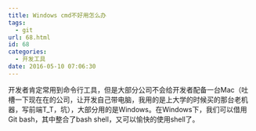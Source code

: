 ```yaml
---
title: Windows cmd不好用怎么办
tags:
  - git
url: 68.html
id: 68
categories:
  - 开发工具
date: 2016-05-10 07:06:30
---
```


开发者肯定常用到命令行工具，但是大部分公司不会给开发者配备一台Mac（吐槽一下现在在的公司，让开发自己带电脑，我用的是上大学的时候买的那台老机器，写前端T_T，坑），大部分用的是Windows。在Windows下，我们可以借用Git bash，其中整合了bash shell，又可以愉快的使用shell了。